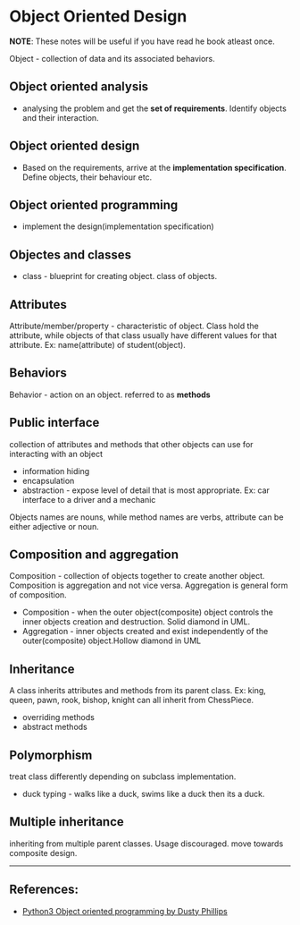 # Object Oriented Design

**NOTE**: These notes will be useful if you have read he book atleast once.

Object - collection of data and its associated behaviors.

## Object oriented analysis
* analysing the problem and get the **set of requirements**. Identify objects and their interaction.

## Object oriented design
* Based on the requirements, arrive at the **implementation specification**. Define objects, their behaviour etc.

## Object oriented programming
* implement the design(implementation specification)

## Objectes and classes
* class - blueprint for creating object. class of objects.

## Attributes
Attribute/member/property - characteristic of object.
Class hold the attribute, while objects of that class usually have different values for that attribute. Ex: name(attribute) of student(object).

## Behaviors
Behavior - action on an object. referred to as **methods**

## Public interface
collection of attributes and methods that other objects can use for interacting with an object
* information hiding
* encapsulation 
* abstraction - expose level of detail that is most appropriate. Ex: car interface to a driver and a mechanic

Objects names are nouns, while method names are verbs, attribute can be either adjective or noun.


## Composition and aggregation

Composition - collection of objects together to create another object.
Composition is aggregation and not vice versa. Aggregation is general form of composition.

* Composition - when the outer object(composite) object controls the inner objects creation and destruction. Solid diamond in UML.
* Aggregation - inner objects created and exist independently of the outer(composite) object.Hollow diamond in UML

## Inheritance
A class inherits attributes and methods from its parent class. Ex: king, queen, pawn, rook, bishop, knight can all inherit from ChessPiece.
* overriding methods
* abstract methods

## Polymorphism
treat class differently depending on subclass implementation.
* duck typing - walks like a duck, swims like a duck then its a duck.

## Multiple inheritance
inheriting from multiple parent classes.
Usage discouraged. move towards composite design.

---

## References:
* [Python3 Object oriented programming by Dusty Phillips](https://www.amazon.in/dp/B005O9OFWQ/ref=dp-kindle-redirect?_encoding=UTF8&btkr=1)
